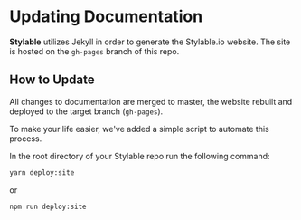 # Updating Documentation 

**Stylable** utilizes Jekyll in order to generate the Stylable.io website. The site is hosted on the `gh-pages` branch of this repo.


## How to Update
All changes to documentation are merged to master, the website rebuilt and deployed to the target branch (`gh-pages`).

To make your life easier, we've added a simple script to automate this process. 

In the root directory of your Stylable repo run the following command:
```bash
yarn deploy:site
```

or

```bash
npm run deploy:site
```



